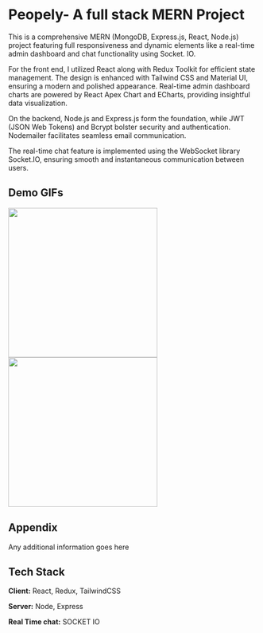 
# Peopely- A full stack MERN Project

This is a comprehensive MERN (MongoDB, Express.js, React, Node.js) project featuring full responsiveness and dynamic elements like a real-time admin dashboard and chat functionality using Socket. IO.

For the front end, I utilized React along with Redux Toolkit for efficient state management. The design is enhanced with Tailwind CSS and Material UI, ensuring a modern and polished appearance. Real-time admin dashboard charts are powered by React Apex Chart and ECharts, providing insightful data visualization.

On the backend, Node.js and Express.js form the foundation, while JWT (JSON Web Tokens) and Bcrypt bolster security and authentication. Nodemailer facilitates seamless email communication.

The real-time chat feature is implemented using the WebSocket library Socket.IO, ensuring smooth and instantaneous communication between users.
## Demo GIFs
<img src="https://github.com/Amankumar977/ECommerceApp/assets/108085304/c0039346-4ae1-41fa-9d08-80b6bde48e39" width="300" height="300">

<img src="https://github.com/Amankumar977/ECommerceApp/assets/108085304/c91dcc37-b573-40b6-a917-53aa2e19a367" width="300" height="300">

## Appendix

Any additional information goes here


## Tech Stack

**Client:** React, Redux, TailwindCSS

**Server:** Node, Express

**Real Time chat:** SOCKET IO


